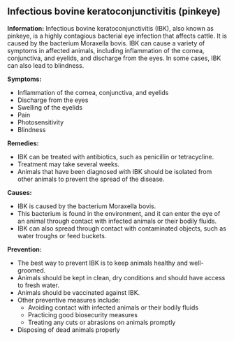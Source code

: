 ## Infectious bovine keratoconjunctivitis (pinkeye)

**Information:** Infectious bovine keratoconjunctivitis (IBK), also known as pinkeye, is a highly contagious bacterial eye infection that affects cattle. It is caused by the bacterium Moraxella bovis. IBK can cause a variety of symptoms in affected animals, including inflammation of the cornea, conjunctiva, and eyelids, and discharge from the eyes. In some cases, IBK can also lead to blindness.

**Symptoms:**

* Inflammation of the cornea, conjunctiva, and eyelids
* Discharge from the eyes
* Swelling of the eyelids
* Pain
* Photosensitivity
* Blindness

**Remedies:**

* IBK can be treated with antibiotics, such as penicillin or tetracycline.
* Treatment may take several weeks.
* Animals that have been diagnosed with IBK should be isolated from other animals to prevent the spread of the disease.

**Causes:**

* IBK is caused by the bacterium Moraxella bovis.
* This bacterium is found in the environment, and it can enter the eye of an animal through contact with infected animals or their bodily fluids.
* IBK can also spread through contact with contaminated objects, such as water troughs or feed buckets.

**Prevention:**

* The best way to prevent IBK is to keep animals healthy and well-groomed.
* Animals should be kept in clean, dry conditions and should have access to fresh water.
* Animals should be vaccinated against IBK.
* Other preventive measures include:
    * Avoiding contact with infected animals or their bodily fluids
    * Practicing good biosecurity measures
    * Treating any cuts or abrasions on animals promptly
* Disposing of dead animals properly
